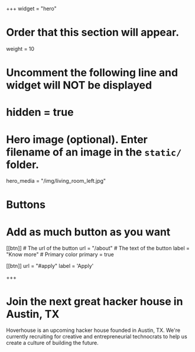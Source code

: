+++
widget = "hero"
# Order that this section will appear.
weight = 10

# Uncomment the following line and widget will NOT be displayed
# hidden = true

# Hero image (optional). Enter filename of an image in the `static/` folder.
hero_media = "/img/living_room_left.jpg"

# Buttons
# Add as much button as you want
[[btn]]
	# The url of the button
  url = "/about"
	# The text of the button
  label = "Know more"
	# Primary color
	primary = true

[[btn]]
  url = "#apply"
  label = 'Apply'

+++

# Join the next **great** hacker house in Austin, TX
Hoverhouse is an upcoming hacker house founded in Austin, TX. We're currently recruiting for creative and entrepreneurial technocrats to help us create a culture of building the future. 

